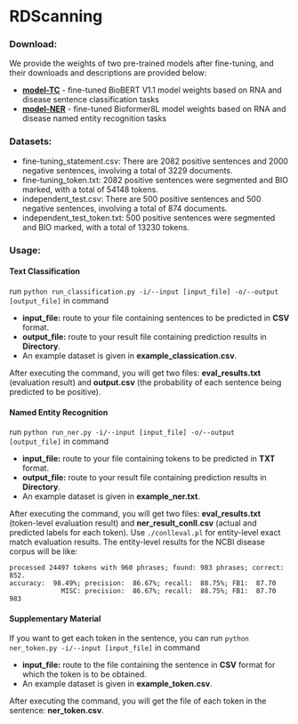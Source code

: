 # RDScanning
### Download:

We provide the weights of two pre-trained models after fine-tuning, and their downloads and descriptions are provided below:
* **[model-TC](https://cellknowledge.com.cn/RDScanning/model1-TC.rar)** - fine-tuned BioBERT V1.1 model weights based on RNA and disease sentence classification tasks
* **[model-NER](https://cellknowledge.com.cn/RDScanning/model2-NER-RD.rar)** - fine-tuned Bioformer8L model weights based on RNA and disease named entity recognition tasks
### Datasets:

- fine-tuning_statement.csv: There are 2082 positive sentences and 2000 negative sentences, involving a total of 3229 documents.
- fine-tuning_token.txt: 2082 positive sentences were segmented and BIO marked, with a total of 54148 tokens.
- independent_test.csv: There are 500 positive sentences and 500 negative sentences, involving a total of 874 documents.
- independent_test_token.txt: 500 positive sentences were segmented and BIO marked, with a total of 13230 tokens.
### Usage:
#### Text Classification

run `python run_classification.py -i/--input [input_file] -o/--output [output_file]` in command

- **input_file:** route to your file containing sentences to be predicted in **CSV** format.
- **output_file:** route to your result file containing prediction results in **Directory**.
- An example dataset is given in **example_classication.csv**.
  
After executing the command, you will get two files: **eval_results.txt** (evaluation result) and **output.csv** (the probability of each sentence being predicted to be positive).
#### Named Entity Recognition

run `python run_ner.py -i/--input [input_file] -o/--output [output_file]` in command

- **input_file:** route to your file containing tokens to be predicted in **TXT** format.
- **output_file:** route to your result file containing prediction results in **Directory**.
- An example dataset is given in **example_ner.txt**.

After executing the command, you will get two files: **eval_results.txt** (token-level evaluation result) and **ner_result_conll.csv** (actual and predicted labels for each token).
Use `./conlleval.pl` for entity-level exact match evaluation results.
The entity-level results for the NCBI disease corpus will be like:
```
processed 24497 tokens with 960 phrases; found: 983 phrases; correct: 852.
accuracy:  98.49%; precision:  86.67%; recall:  88.75%; FB1:  87.70
             MISC: precision:  86.67%; recall:  88.75%; FB1:  87.70  983
``` 
#### Supplementary Material

If you want to get each token in the sentence, you can run `python ner_token.py -i/--input [input_file]` in command
- **input_file:** route to the file containing the sentence in **CSV** format for which the token is to be obtained.
- An example dataset is given in **example_token.csv**.

After executing the command, you will get the file of each token in the sentence: **ner_token.csv**.
